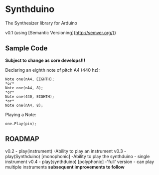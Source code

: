 Synthduino
=============
The Synthesizer library for Arduino

v0.1 (using [Semantic Versioning]{http://semver.org/})

Sample Code
-----------
<b>Subject to change as core develops!!!</b>

Declaring an eighth note of pitch A4 (440 hz):

    Note one(nA4, EIGHTH);
    *or*
    Note one(nA4, 8);
    *or*
    Note one(440, EIGHTH);
    *or*
    Note one(nA4, 8);

Playing a Note:

    one.Play(pin);


ROADMAP
----------
v0.2 - play(instrument)
  -Ability to play an instrument
v0.3 - play(Synthduino) [monophonic]
  -Ability to play the synthduino - single instrument
v0.4 - play(synthduino) [polyphonic]
  -'full' version - can play multiple instruments
**subsequent improvements to follow**